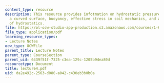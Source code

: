 ```yaml
---
content_type: resource
description: This resource provides infotmation on hydrostatic pressure forces on
  a curved surface, buoyancy, effective stress in soil mechanics, and application
  of hydrostatics.
file: https://ol-ocw-studio-app-production.s3.amazonaws.com/courses/1-060-engineering-mechanics-ii-spring-2006/da2e492c2563d080a042c430eb3b0b0a_lecture4.pdf
file_type: application/pdf
learning_resource_types:
- Lecture Notes
ocw_type: OCWFile
parent_title: Lecture Notes
parent_type: CourseSection
parent_uid: 6439f51f-7325-c3ea-129c-1205b94ea80d
resourcetype: Document
title: lecture4.pdf
uid: da2e492c-2563-d080-a042-c430eb3b0b0a
---
```


